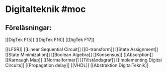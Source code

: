 # Digitalteknik #moc 

## Föreläsningar:
[[DigTek F15]]
[[DigTek F16]]
[[DigTek F17]]



[[LFSR]]
[[Linear Sequential Circuit]]
[[D-transform]]
[[State Assignment]]
[[State Minimization]]
[[Boolean Algebra]]
[[Konsensus]]
[[Absorption]]
[[Karnaugh Map]]
[[Normalformer]]
[[Tillståndsgraf]]
[[Implementing Digital Circuits]]
[[Propagation delay]] 
[[VHDL]]
[[Abstraktion DigitalTeknik]]